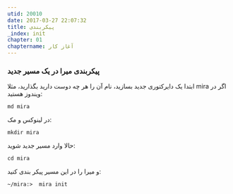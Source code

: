 ```yaml
---
utid: 20010
date: 2017-03-27 22:07:32
title: پیکربندی
_index: init
chapter: 01
chaptername: آغاز کار
---
```


### پیکربندی میرا در یک مسیر جدید

ابتدا یک دایرکتوری جدید بسازید، نام آن را هر چه دوست دارید بگذارید، مثلا mira
اگر در ویندوز هستید:

	md mira

در لینوکس و مک:

	mkdir mira

حالا وارد مسیر جدید شوید:

	cd mira

و میرا را در این مسیر پیکر بندی کنید:

	~/mira:>  mira init 
